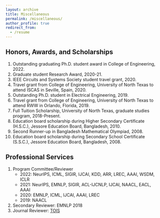 ```yaml
---
layout: archive
title: Miscellaneous
permalink: /miscellaneous/
author_profile: true
redirect_from:
  - /resume
---
```


<h2>Honors, Awards, and Scholarships</h2>
<ol>
	<li> Outstanding graduating Ph.D. student award in College of Engineering, 2022.
	<li> Graduate student Research Award, 2020-21. </li>
	<li> IEEE Circuits and Systems Society student travel grant, 2020. </li>
	<li> Travel grant from College of Engineering, University of North Texas to attend ISCAS in Seville, Spain, 2020. </li>
	<li> Outstanding Ph.D. student in Electrical Engineering, 2019. </li>
	<li> Travel grant from College of Engineering, University of North Texas to attend RWW in Orlando, Florida, 2019. </li>
	<li> Full Tuition Scholarship, University of North Texas, graduate studies program, 2018-Present. </li>
	<li> Education board scholarship during Higher Secondary Certificate (H.S.C.), Jessore Education Board, Bangladesh, 2010. </li>
	<li> Second Runner-up in Bangladesh Mathematical Olympiad, 2008. </li>
	<li> Education board scholarship during Secondary School Certificate (S.S.C.), Jessore Education Board, Bangladesh, 2008. </li>
</ol>


<h2>Professional Services</h2>
<ol>
	<li> Program Committee/Reviewer
		<ul>
			<li>2022: NeurIPS, ICML, SIGIR, IJCAI, KDD, ARR, LREC, AAAI, WSDM, ICLR </li>
			<li>2021: NeurIPS, EMNLP, SIGIR, ACL-IJCNLP, IJCAI, NAACL, EACL, AAAI </li>
			<li>2020: EMNLP, ICML, IJCAI, AAAI, LREC </li>
			<li>2019: NAACL </li>
    		</ul>
	</li>
	<li> Secondary Reviewer: EMNLP 2018 </li>
	<li> Journal Reviewer: <a href="https://dl.acm.org/journal/tois">TOIS</a> </li>
</ol>

